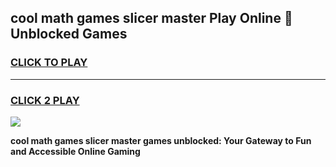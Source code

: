
## cool math games slicer master Play Online 👋 Unblocked Games
<h3>
<a href="https://news.freeplayer.one?title=cool_math_games_slicer_master&ref=17CMG">CLICK TO PLAY</a></h3>
<hr>

<h3>
<a href="https://news.freeplayer.one?title=cool_math_games_slicer_master&ref=17CMG">CLICK 2 PLAY</a>
  
</h3>

<a href="https://news.freeplayer.one?title=cool_math_games_slicer_master&ref=17CMG/"><img src="https://clearcache.store/games.png"></a>


**cool math games slicer master games unblocked: Your Gateway to Fun and Accessible Online Gaming**
